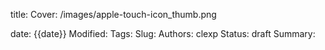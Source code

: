 title: 
Cover: /images/apple-touch-icon_thumb.png

date: {{date}}
Modified: 
Tags: 
Slug: 
Authors: clexp
Status: draft
Summary: 
